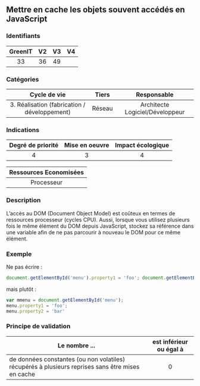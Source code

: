 ## Mettre en cache les objets souvent accédés en JavaScript

### Identifiants

| GreenIT |  V2  |  V3  |  V4  |
|:-------:|:----:|:----:|:----:|
|  33    | 36  | 49  |      |

### Catégories

| Cycle de vie |  Tiers  |  Responsable  |
|:---------:|:----:|:----:|
| 3. Réalisation (fabrication / développement) | Réseau | Architecte Logiciel/Développeur |

### Indications

| Degré de priorité |      Mise en oeuvre       |  Impact écologique    |
|:-------------------:|:-------------------------:|:---------------------:|
| 4 | 3 | 4 |

|Ressources Economisées                                      |
|:----------------------------------------------------------:|
| Processeur   |

### Description

L’accès au DOM (Document Object Model) est coûteux en termes de ressources processeur (cycles CPU). Aussi, lorsque vous utilisez plusieurs fois le même élément du DOM depuis JavaScript, stockez sa référence dans une variable afin de ne pas parcourir à nouveau le DOM pour ce même élément.

### Exemple

Ne pas écrire :
```javascript
document.getElementById('menu').property1 = 'foo'; document.getElementById('menu').property2 = 'bar';
```

mais plutôt :
```javascript
var mmenu = document.getElementById('menu');
menu.property1 = 'foo';
menu.property2 = 'bar'
```

### Principe de validation

| Le nombre ...     | est inférieur ou égal à   |  
|-------------------|:-------------------------:|
| de données constantes (ou non volatiles) récupérés à plusieurs reprises sans être mises en cache  | 0  |
